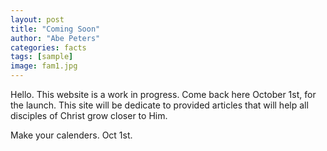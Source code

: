 ```yaml
---
layout: post
title: "Coming Soon"
author: "Abe Peters"
categories: facts
tags: [sample]
image: fam1.jpg
---
```


Hello. This website is a work in progress. Come back here October 1st, for the launch. This site will be dedicate to provided articles that will help all disciples of Christ grow closer to Him.

Make your calenders. Oct 1st.
